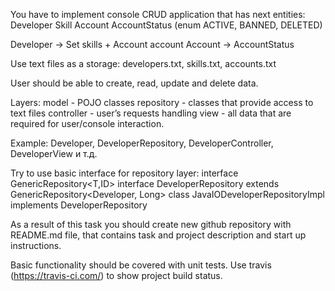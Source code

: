 You have to implement console CRUD application that has next entities:
Developer
Skill
Account
AccountStatus (enum ACTIVE, BANNED, DELETED)

Developer -> Set<Skill> skills + Account account
Account -> AccountStatus

Use text files as a storage:
developers.txt, skills.txt, accounts.txt

User should be able to create, read, update and delete data.

Layers:
model - POJO classes
repository - classes that provide access to text files controller - user’s requests handling
view - all data that are required for user/console interaction.

Example: Developer, DeveloperRepository, DeveloperController, DeveloperView и т.д.

Try to use basic interface for repository layer:
interface GenericRepository<T,ID>
interface DeveloperRepository extends GenericRepository<Developer, Long>
class JavaIODeveloperRepositoryImpl implements DeveloperRepository

As a result of this task you should create new github repository with README.md file, that contains
task and project description and start up instructions.

Basic functionality should be covered with unit tests.
Use travis (https://travis-ci.com/) to show project build status.
